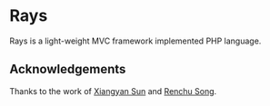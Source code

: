 # Rays
Rays is a light-weight MVC framework implemented PHP language.

## Acknowledgements
Thanks to the work of [Xiangyan Sun](https://github.com/wishstudio) and [Renchu Song](https://github.com/RenchuSong).
